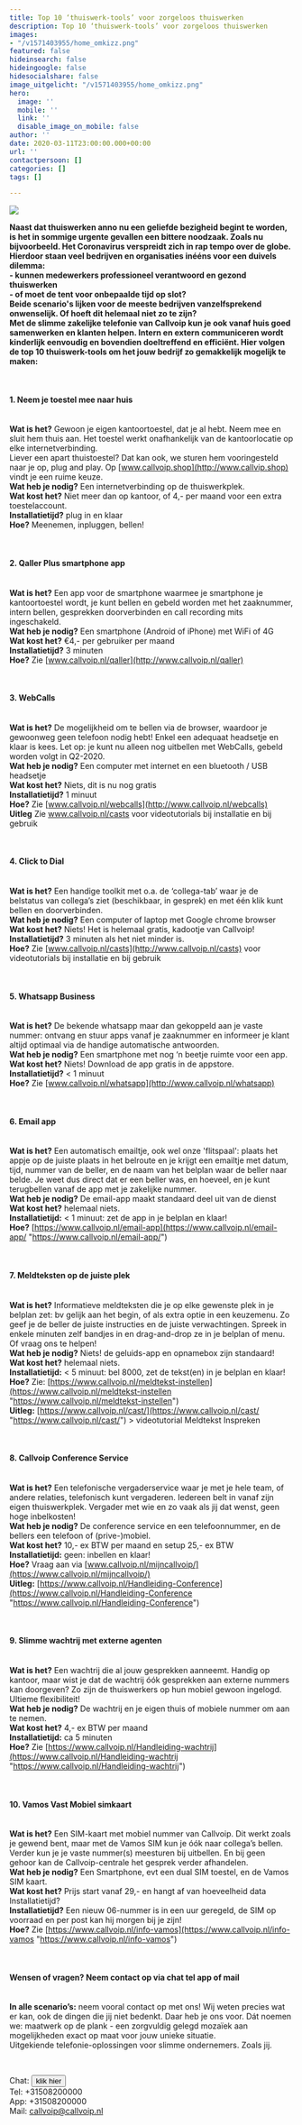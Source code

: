 ```yaml
---
title: Top 10 ‘thuiswerk-tools’ voor zorgeloos thuiswerken
description: Top 10 ‘thuiswerk-tools’ voor zorgeloos thuiswerken
images:
- "/v1571403955/home_omkizz.png"
featured: false
hideinsearch: false
hideingoogle: false
hidesocialshare: false
image_uitgelicht: "/v1571403955/home_omkizz.png"
hero:
  image: ''
  mobile: ''
  link: ''
  disable_image_on_mobile: false
author: ''
date: 2020-03-11T23:00:00.000+00:00
url: ''
contactpersoon: []
categories: []
tags: []

---
```

![](https://res.cloudinary.com/callvoip/image/upload/v1571403955/home_omkizz.png)

**Naast dat thuiswerken anno nu een geliefde bezigheid begint te worden, is het in sommige urgente gevallen een bittere noodzaak. Zoals nu bijvoorbeeld. Het Coronavirus verspreidt zich in rap tempo over de globe. Hierdoor staan veel bedrijven en organisaties inééns voor een duivels dilemma:  
\- kunnen medewerkers professioneel verantwoord en gezond thuiswerken  
\- of moet de tent voor onbepaalde tijd op slot?  
Beide scenario's lijken voor de meeste bedrijven vanzelfsprekend onwenselijk. Of hoeft dit helemaal niet zo te zijn?  
Met de slimme zakelijke telefonie van Callvoip kun je ook vanaf huis goed samenwerken en klanten helpen. Intern en extern communiceren wordt kinderlijk eenvoudig en bovendien doeltreffend en efficiënt. Hier volgen de top 10 thuiswerk-tools om het jouw bedrijf zo gemakkelijk mogelijk te maken:**

<br>

**<h4>1. Neem je toestel mee naar huis</h4>  
Wat is het?** Gewoon je eigen kantoortoestel, dat je al hebt. Neem mee en sluit hem thuis aan. Het toestel werkt onafhankelijk van de kantoorlocatie op elke internetverbinding.  
Liever een apart thuistoestel? Dat kan ook, we sturen hem vooringesteld naar je op, plug and play. Op [www.callvoip.shop](http://www.callvip.shop) vindt je een ruime keuze.  
**Wat heb je nodig?** Een internetverbinding op de thuiswerkplek.  
**Wat kost het?** Niet meer dan op kantoor, of 4,- per maand voor een extra toestelaccount.  
**Installatietijd?** plug in en klaar  
**Hoe?** Meenemen, inpluggen, bellen!

<br>

**<h4>2. Qaller Plus smartphone app</h4>  
Wat is het?** Een app voor de smartphone waarmee je smartphone je kantoortoestel wordt, je kunt bellen en gebeld worden met het zaaknummer, intern bellen, gesprekken doorverbinden en call recording mits ingeschakeld.  
**Wat heb je nodig?** Een smartphone (Android of iPhone) met WiFi of 4G  
**Wat kost het?** €4,- per gebruiker per maand  
**Installatietijd?** 3 minuten  
**Hoe?** Zie [www.callvoip.nl/qaller](http://www.callvoip.nl/qaller)

<br>

**<h4>3. WebCalls</h4>  
Wat is het?** De mogelijkheid om te bellen via de browser, waardoor je gewoonweg geen telefoon nodig hebt! Enkel een adequaat headsetje en klaar is kees. Let op: je kunt nu alleen nog uitbellen met WebCalls, gebeld worden volgt in Q2-2020.  
**Wat heb je nodig?** Een computer met internet en een bluetooth / USB headsetje  
**Wat kost het?** Niets, dit is nu nog gratis  
**Installatietijd?** 1 minuut  
**Hoe?** Zie [www.callvoip.nl/webcalls](http://www.callvoip.nl/webcalls)<br>
**Uitleg** Zie www.callvoip.nl/casts voor videotutorials bij installatie en bij gebruik

<br>

**<h4>4. Click to Dial</h4>  
Wat is het?** Een handige toolkit met o.a. de ‘collega-tab’ waar je de belstatus van collega’s ziet (beschikbaar, in gesprek) en met één klik kunt bellen en doorverbinden.  
**Wat heb je nodig?** Een computer of laptop met Google chrome browser  
**Wat kost het?** Niets! Het is helemaal gratis, kadootje van Callvoip!  
**Installatietijd?** 3 minuten als het niet minder is.  
**Hoe?** Zie [www.callvoip.nl/casts](http://www.callvoip.nl/casts) voor videotutorials bij installatie en bij gebruik

<br>

**<h4>5. Whatsapp Business</h4>  
Wat is het?** De bekende whatsapp maar dan gekoppeld aan je vaste nummer: ontvang en stuur apps vanaf je zaaknummer en informeer je klant altijd optimaal via de handige automatische antwoorden.  
**Wat heb je nodig?** Een smartphone met nog ‘n beetje ruimte voor een app.  
**Wat kost het?** Niets! Download de app gratis in de appstore.  
**Installatietijd?** < 1 minuut  
**Hoe?** Zie [www.callvoip.nl/whatsapp](http://www.callvoip.nl/whatsapp)

<br>

**<h4>6. Email app</h4>**  
**Wat is het?** Een automatisch emailtje, ook wel onze 'flitspaal': plaats het appje op de juiste plaats in het belroute en je krijgt een emailtje met datum, tijd, nummer van de beller, en de naam van het belplan waar de beller naar belde. Je weet dus direct dat er een beller was, en hoeveel, en je kunt terugbellen vanaf de app met je zakelijke nummer.   
**Wat heb je nodig?** De email-app maakt standaard deel uit van de dienst  
**Wat kost het?** helemaal niets.   
**Installatietijd:** < 1 minuut: zet de app in je belplan en klaar!  
**Hoe?** [https://www.callvoip.nl/email-app](https://www.callvoip.nl/email-app/ "https://www.callvoip.nl/email-app/")

<br>

**<h4>7. Meldteksten op de juiste plek </h4>**  
**Wat is het?** Informatieve meldteksten die je op elke gewenste plek in je belplan zet: bv gelijk aan het begin, of als extra optie in een keuzemenu. Zo geef je de beller de juiste instructies en de juiste verwachtingen. Spreek in enkele minuten zelf bandjes in en drag-and-drop ze in je belplan of menu. Of vraag ons te helpen!   
**Wat heb je nodig?** Niets! de geluids-app en opnamebox zijn standaard!  
**Wat kost het?** helemaal niets.   
**Installatietijd:** < 5 minuut: bel 8000, zet de tekst(en) in je belplan en klaar!  
**Hoe?** Zie: [https://www.callvoip.nl/meldtekst-instellen](https://www.callvoip.nl/meldtekst-instellen "https://www.callvoip.nl/meldtekst-instellen")  
**Uitleg:** [https://www.callvoip.nl/cast/](https://www.callvoip.nl/cast/ "https://www.callvoip.nl/cast/") > videotutorial Meldtekst Inspreken  

<br>

**<h4>8. Callvoip Conference Service</h4>**  
**Wat is het?** Een telefonische vergaderservice waar je met je hele team, of andere relaties, telefonisch kunt vergaderen. Iedereen belt in vanaf zijn eigen thuiswerkplek. Vergader met wie en zo vaak als jij dat wenst, geen hoge inbelkosten!  
**Wat heb je nodig?** De conference service en een telefoonnummer, en de bellers een telefoon of (prive-)mobiel.  
**Wat kost het?** 10,- ex BTW per maand en setup 25,- ex BTW  
**Installatietijd:** geen: inbellen en klaar!  
**Hoe?** Vraag aan via [www.callvoip.nl/mijncallvoip/](https://www.callvoip.nl/mijncallvoip/)  
**Uitleg:** [https://www.callvoip.nl/Handleiding-Conference](https://www.callvoip.nl/Handleiding-Conference "https://www.callvoip.nl/Handleiding-Conference")

<br>

**<h4>9. Slimme wachtrij met externe agenten</h4>**  
**Wat is het?** Een wachtrij die al jouw gesprekken aanneemt. Handig op kantoor, maar wist je dat de wachtrij óók gesprekken aan externe nummers kan doorgeven? Zo zijn de thuiswerkers op hun mobiel gewoon ingelogd. Ultieme flexibiliteit!  
**Wat heb je nodig?** De wachtrij en je eigen thuis of mobiele nummer om aan te nemen.  
**Wat kost het?** 4,- ex BTW per maand  
**Installatietijd:** ca 5 minuten  
**Hoe?** Zie [https://www.callvoip.nl/Handleiding-wachtrij](https://www.callvoip.nl/Handleiding-wachtrij "https://www.callvoip.nl/Handleiding-wachtrij")

<br>

**<h4>10. Vamos Vast Mobiel simkaart</h4>  
Wat is het?** Een SIM-kaart met mobiel nummer van Callvoip. Dit werkt zoals je gewend bent, maar met de Vamos SIM kun je óók naar collega’s bellen. Verder kun je je vaste nummer(s) meesturen bij uitbellen. En bij geen gehoor kan de Callvoip-centrale het gesprek verder afhandelen.  
**Wat heb je nodig?** Een Smartphone, evt een dual SIM toestel, en de Vamos SIM kaart.  
**Wat kost het?** Prijs start vanaf 29,- en hangt af van hoeveelheid data Installatietijd?  
**Installatietijd?** Een nieuw 06-nummer is in een uur geregeld, de SIM op voorraad en per post kan hij morgen bij je zijn!  
**Hoe?** Zie [https://www.callvoip.nl/info-vamos](https://www.callvoip.nl/info-vamos "https://www.callvoip.nl/info-vamos")

<br>

**<h4>Wensen of vragen? Neem contact op via chat tel app of mail</h4>  
In alle scenario’s:** neem vooral contact op met ons! Wij weten precies wat er kan, ook de dingen die jij niet bedenkt. Daar heb je ons voor. Dát noemen we: maatwerk op de plank - een zorgvuldig gelegd mozaïek aan mogelijkheden exact op maat voor jouw unieke situatie.  
Uitgekiende telefonie-oplossingen voor slimme ondernemers. Zoals jij.

<br>

Chat: <button type="button" class="text-blue font-medium" id="openChat">klik hier</button>  
Tel: +31508200000  
App: +31508200000  
Mail: [callvoip@callvoip.nl](mailto:callvoip@callvoip.nl)
